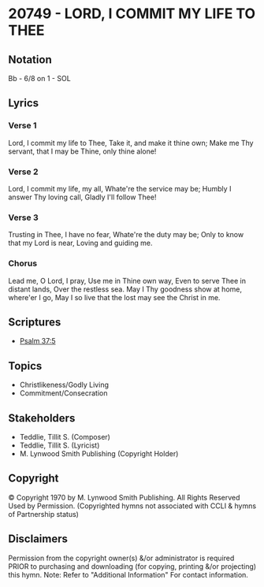 # 20749 - LORD, I COMMIT MY LIFE TO THEE

## Notation

Bb - 6/8 on 1 - SOL

## Lyrics

### Verse 1

Lord, I commit my life to Thee, Take it, and make it thine own; Make me Thy servant, that I may be Thine, only thine alone!

### Verse 2

Lord, I commit my life, my all, Whate're the service may be; Humbly I answer Thy loving call, Gladly I'll follow Thee!

### Verse 3

Trusting in Thee, I have no fear, Whate're the duty may be; Only to know that my Lord is near, Loving and guiding me.

### Chorus

Lead me, O Lord, I pray, Use me in Thine own way, Even to serve Thee in distant lands, Over the restless sea. May I Thy goodness show at home, where'er I go, May I so live that the lost may see the Christ in me.


## Scriptures

- [Psalm 37:5](https://www.biblegateway.com/passage/?search=Psalm%2037%3A5)

## Topics

- Christlikeness/Godly Living
- Commitment/Consecration

## Stakeholders

- Teddlie, Tillit S. (Composer)
- Teddlie, Tillit S. (Lyricist)
- M. Lynwood Smith Publishing (Copyright Holder)

## Copyright

© Copyright 1970 by M. Lynwood Smith Publishing. All Rights Reserved Used by Permission.
(Copyrighted hymns not associated with CCLI & hymns of Partnership status)

## Disclaimers

Permission from the copyright owner(s) &/or administrator is required PRIOR to purchasing and downloading (for copying, printing &/or projecting) this hymn.
Note: Refer to "Additional Information" For contact information.


